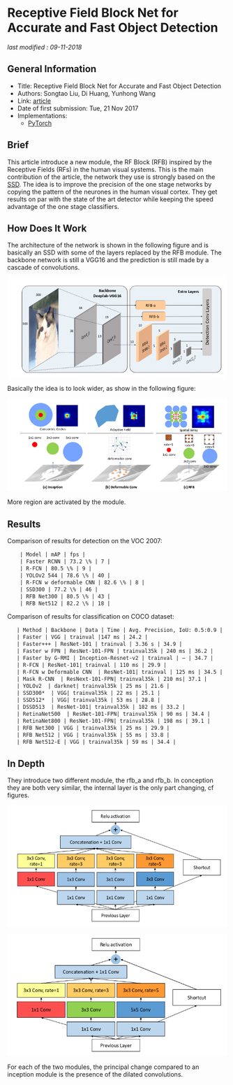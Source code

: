 # Receptive Field Block Net for Accurate and Fast Object Detection

_last modified : 09-11-2018_

## General Information

- Title: Receptive Field Block Net for Accurate and Fast Object Detection
- Authors: Songtao Liu, Di Huang, Yunhong Wang
- Link: [article](https://arxiv.org/abs/1711.07767)
- Date of first submission: Tue, 21 Nov 2017
- Implementations:
    - [PyTorch](https://github.com/ruinmessi/RFBNet)

## Brief

This article introduce a new module, the RF Block (RFB) inspired by the Receptive Fields (RFs) in the human visual systems. This is the main contribution of the article, the network they use is strongly based on the [SSD](https://arxiv.org/abs/1512.02325). The idea is to improve the precision of the one stage networks by copying the pattern of the neurones in the human visual cortex. They get results on par with the state of the art detector while keeping the speed advantage of the one stage classifiers.

## How Does It Work

The architecture of the network is shown in the following figure and is basically an SSD with some of the layers replaced by the RFB module. The backbone network is still a VGG16 and the prediction is still made by a cascade of convolutions.

![RFB Network](https://raw.githubusercontent.com/D3lt4lph4/papers/master/docs/images/imagedetection/rfb/rbf_network.png "RFB Network")

Basically the idea is to look wider, as show in the following figure:

![RFB module activation](https://raw.githubusercontent.com/D3lt4lph4/papers/master/docs/images/imagedetection/rfb/rbf_spatial_precision.png "RFB module activation")

More region are activated by the module.

## Results

Comparison of results for detection on the VOC 2007:

        | Model | mAP | fps |
        | Faster RCNN | 73.2 \% | 7 |
        | R-FCN | 80.5 \% | 9 |
        | YOLOv2 544 | 78.6 \% | 40 |
        | R-FCN w deformable CNN | 82.6 \% | 8 |
        | SSD300 | 77.2 \% | 46 |
        | RFB Net300 | 80.5 \% | 43 |
        | RFB Net512 | 82.2 \% | 18 |

Comparison of results for classification on COCO dataset:

       | Method | Backbone | Data | Time | Avg. Precision, IoU: 0.5:0.9 |
       | Faster | VGG | trainval |147 ms | 24.2 |
       | Faster+++ | ResNet-101 | trainval | 3.36 s | 34.9 |
       | Faster w FPN | ResNet-101-FPN | trainval35k | 240 ms | 36.2 |
       | Faster by G-RMI | Inception-Resnet-v2 | trainval | – | 34.7 |
       | R-FCN | ResNet-101| trainval | 110 ms | 29.9 |
       | R-FCN w Deformable CNN  | ResNet-101| trainval | 125 ms | 34.5 |
       | Mask R-CNN  | ResNext-101-FPN| trainval35k | 210 ms| 37.1 |
       | YOLOv2  | darknet| trainval35k | 25 ms | 21.6 |
       | SSD300*  | VGG| trainval35k | 22 ms | 25.1 |
       | SSD512*  | VGG| trainval35k | 53 ms | 28.8 |
       | DSSD513  | ResNet-101| trainval35k | 182 ms | 33.2 |
       | RetinaNet500  | ResNet-101-FPN| trainval35k | 90 ms | 34.4 |
       | RetinaNet800 | ResNet-101-FPN| trainval35k | 198 ms | 39.1 |
       | RFB Net300 | VGG | trainval35k | 25 ms | 29.9 |
       | RFB Net512 | VGG | trainval35k | 55 ms | 33.8 |
       | RFB Net512-E | VGG | trainval35k | 59 ms | 34.4 |

## In Depth

They introduce two different module, the rfb_a and rfb_b. In conception they are both very similar, the internal layer is the only part changing, cf figures.

![RFB module a](https://raw.githubusercontent.com/D3lt4lph4/papers/master/docs/images/imagedetection/rfb/rbf_module_a.png "RFB module a")

![RFB module activation](https://raw.githubusercontent.com/D3lt4lph4/papers/master/docs/images/imagedetection/rfb/rbf_module_b.png "RFB module b")

For each of the two modules, the principal change compared to an inception module is the presence of the dilated convolutions.